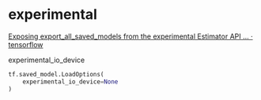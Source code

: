 # experimental

[Exposing export_all_saved_models from the experimental Estimator API … · tensorflow](https://github.com/tensorflow/tensorflow/commit/77296a9c84cde06a3299a8a18cc4ac79051f7db0)

experimental_io_device

```python
tf.saved_model.LoadOptions(
    experimental_io_device=None
)
```
